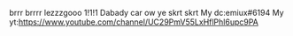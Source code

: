 brrr brrrr lezzzgooo 1!1!1
Dabady car 
ow ye
skrt skrt
My dc:emiux#6194
My yt:https://www.youtube.com/channel/UC29PmV55LxHflPhl6upc9PA
